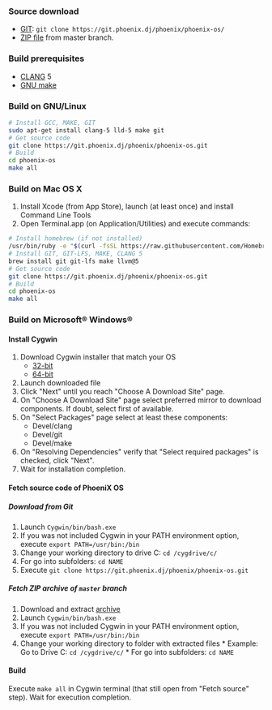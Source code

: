 ### Source download
* [GIT](https://en.wikipedia.org/wiki/Git_(software)): `git clone https://git.phoenix.dj/phoenix/phoenix-os/`
* [ZIP file](https://git.phoenix.dj/phoenix/phoenix-os/builds/artifacts/master/download?job=build) from master branch.

### Build prerequisites
* [CLANG](https://clang.llvm.org/) 5
* [GNU make](http://www.gnu.org/software/make/)

### Build on GNU/Linux
```bash
# Install GCC, MAKE, GIT
sudo apt-get install clang-5 lld-5 make git
# Get source code
git clone https://git.phoenix.dj/phoenix/phoenix-os.git
# Build
cd phoenix-os
make all
```
### Build on Mac OS X

1. Install Xcode (from App Store), launch (at least once) and install Command Line Tools
2. Open Terminal.app (on Application/Utilities) and execute commands:

```bash
# Install homebrew (if not installed)
/usr/bin/ruby -e "$(curl -fsSL https://raw.githubusercontent.com/Homebrew/install/master/install)"
# Install GIT, GIT-LFS, MAKE, CLANG 5
brew install git git-lfs make llvm@5
# Get source code
git clone https://git.phoenix.dj/phoenix/phoenix-os.git
# Build
cd phoenix-os
make all
```

### Build on Microsoft® Windows®
#### Install Cygwin

1. Download Cygwin installer that match your OS
    * [32-bit](http://cygwin.com/setup-x86.exe)
    * [64-bit](http://cygwin.com/setup-x86_64.exe)
2. Launch downloaded file
3. Click "Next" until you reach "Choose A Download Site" page.
4. On "Choose A Download Site" page select preferred mirror to download components. If doubt, select first of available.
5. On "Select Packages" page select at least these components:
    * Devel/clang
    * Devel/git
    * Devel/make
6. On "Resolving Dependencies" verify that "Select required packages" is checked, click "Next".
7. Wait for installation completion.

#### Fetch source code of PhoeniX OS

##### Download from Git
1. Launch `Cygwin/bin/bash.exe`
2. If you was not included Cygwin in your PATH environment option, execute `export PATH=/usr/bin:/bin`
3. Change your working directory to drive C: `cd /cygdrive/c/`
4. For go into subfolders: `cd NAME`
5. Execute `git clone https://git.phoenix.dj/phoenix/phoenix-os.git`

##### Fetch ZIP archive of `master` branch
1. Download and extract [archive](https://git.phoenix.dj/phoenix/phoenix-os/repository/archive.zip)
2. Launch `Cygwin/bin/bash.exe`
3. If you was not included Cygwin in your PATH environment option, execute `export PATH=/usr/bin:/bin`
4. Change your working directory to folder with extracted files
		* Example: Go to Drive C: `cd /cygdrive/c/`
		* For go into subfolders: `cd NAME`

#### Build
Execute `make all` in Cygwin terminal (that still open from "Fetch source" step). Wait for execution completion.

